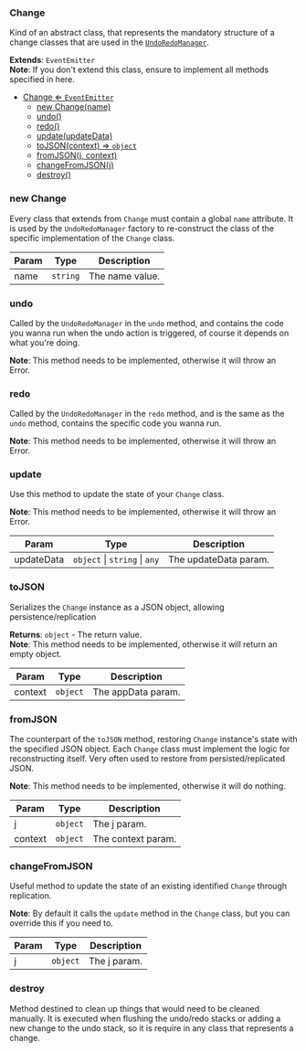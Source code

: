 <a name="Change"></a>

### Change 
Kind of an abstract class, that represents the mandatory structure of a change classes that are used in the [`UndoRedoManager`]().


**Extends**: <code>EventEmitter</code>  
**Note**: If you don't extend this class, ensure to implement all methods specified in here.  

* [Change ⇐ <code>EventEmitter</code>](#Change)
    * [new Change(name)](#new-Change)
    * [undo()](#undo)
    * [redo()](#redo)
    * [update(updateData)](#update)
    * [toJSON(context) ⇒ <code>object</code>](#toJSON)
    * [fromJSON(j, context)](#fromJSON)
    * [changeFromJSON(j)](#changeFromJSON)
    * [destroy()](#destroy)

<a name="new_Change_new"></a>

### new Change
Every class that extends from `Change` must contain a global `name` attribute.
It is used by the `UndoRedoManager` factory to re-construct the class of the specific implementation of the `Change` class.


| Param | Type | Description |
| --- | --- | --- |
| name | <code>string</code> | The name value. |

<a name="Change+undo"></a>

### undo
Called by the `UndoRedoManager` in the `undo` method, and contains the code you wanna run when the undo action is triggered, 
of course it depends on what you're doing.


**Note**: This method needs to be implemented, otherwise it will throw an Error.  
<a name="Change+redo"></a>

### redo
Called by the `UndoRedoManager` in the `redo` method, and is the same as the `undo` method, contains the specific code you wanna run.


**Note**: This method needs to be implemented, otherwise it will throw an Error.  
<a name="Change+update"></a>

### update
Use this method to update the state of your `Change` class.


**Note**: This method needs to be implemented, otherwise it will throw an Error.  

| Param | Type | Description |
| --- | --- | --- |
| updateData | <code>object</code> \| <code>string</code> \| <code>any</code> | The updateData param. |

<a name="Change+toJSON"></a>

### toJSON
Serializes the `Change` instance as a JSON object, allowing persistence/replication


**Returns**: <code>object</code> - The return value.  
**Note**: This method needs to be implemented, otherwise it will return an empty object.  

| Param | Type | Description |
| --- | --- | --- |
| context | <code>object</code> | The appData param. |

<a name="Change+fromJSON"></a>

### fromJSON
The counterpart of the `toJSON` method, restoring `Change` instance's state with the specified JSON object.
Each `Change` class must implement the logic for reconstructing itself.
Very often used to restore from persisted/replicated JSON.


**Note**: This method needs to be implemented, otherwise it will do nothing.  

| Param | Type | Description |
| --- | --- | --- |
| j | <code>object</code> | The j param. |
| context | <code>object</code> | The context param. |

<a name="Change+changeFromJSON"></a>

### changeFromJSON
Useful method to update the state of an existing identified `Change` through replication.


**Note**: By default it calls the `update` method in the `Change` class, but you can override this if you need to.  

| Param | Type | Description |
| --- | --- | --- |
| j | <code>object</code> | The j param. |

<a name="Change+destroy"></a>

### destroy
Method destined to clean up things that would need to be cleaned manually.
It is executed when flushing the undo/redo stacks or adding a new change to the undo stack,
so it is require in any class that represents a change.


